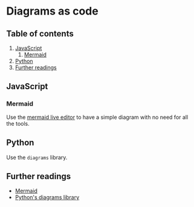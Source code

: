 # Diagrams as code

## Table of contents <!-- omit in toc -->

1. [JavaScript](#javascript)
   1. [Mermaid](#mermaid)
1. [Python](#python)
1. [Further readings](#further-readings)

## JavaScript

### Mermaid

Use the [mermaid live editor] to have a simple diagram with no need for all the tools.

## Python

Use the `diagrams` library.

## Further readings

- [Mermaid]
- [Python's diagrams library]

<!--
  References
  -->

<!-- Upstream -->
[mermaid]: https://mermaid.js.org
[mermaid live editor]: https://mermaid.live/edit
[python's diagrams library]: https://diagrams.mingrammer.com/
